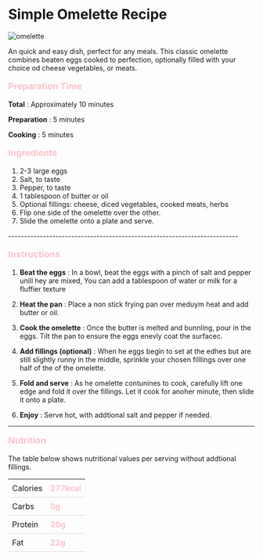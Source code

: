 # Simple Omelette Recipe

<html lang="en">
<head>
    <meta charset="UTF-8">
    <meta name="viewport" content="width=device-width, initial-scale=1.0">
</head>
<body>
    <img src="https://www.simplyrecipes.com/thmb/LLhiA8KZ7JZ5ZI0g-1bF1eg-gGM=/1500x0/filters:no_upscale():max_bytes(150000):strip_icc()/__opt__aboutcom__coeus__resources__content_migration__simply_recipes__uploads__2018__10__HT-Make-an-Omelet-LEAD-HORIZONTAL-17cd2e469c4a4ccbbd1273a7cae6425c.jpg" alt="omelette">
</body>
</html>





An quick and easy dish, perfect for any meals. This classic omelette combines beaten eggs cooked to perfection, optionally filled with your choice od cheese vegetables, or meats. 


<html lang="en">
<head>
    <meta charset="UTF-8">
    <meta name="viewport" content="width=device-width, initial-scale=1.0">
    <title>Simple Omelette Recipe</title>
    <style>
        /* Define CSS styles */
        .custom-text {
            font-size: 18px;
            color: pink;
            font-weight: bold;
        }
    </style>
</head>
<body>
    <p class="custom-text">Preparation Time</p>
</body>
</html>

<html lang="en">
<head>
    <meta charset="UTF-8">
    <meta name="viewport" content="width=device-width, initial-scale=1.0">
    <title>Recipe Time</title>
</head>
<body>
    <p><b>Total</b> : Approximately 10 minutes</p>
    <p><b>Preparation</b> : 5 minutes</p>
    <p><b>Cooking</b> : 5 minutes</p>
</body>
</html>



<html lang="en">
<head>
    <meta charset="UTF-8">
    <meta name="viewport" content="width=device-width, initial-scale=1.0">
    <title>Simple Omelette Recipe</title>
    <style>
        /* Define CSS styles */
        .custom-text {
            font-size: 20px;
            color: pink;
            font-weight: bold;
        }
    </style>
</head>
<body>
    <p class="custom-text">Ingredients</p>
</body>
</html>


<ol>
    <li>2-3 large eggs</li>
    <li>Salt, to taste</li>
    <li>Pepper, to taste</li>
    <li>1 tablespoon of butter or oil</li>
    <li>Optional fillings: cheese, diced vegetables, cooked meats, herbs</li>
    <li>Flip one side of the omelette over the other.</li>
    <li>Slide the omelette onto a plate and serve.</li>
</ol>
-------------------------------------------------------------------------

      
<html lang="en">
<head>
    <meta charset="UTF-8">
    <meta name="viewport" content="width=device-width, initial-scale=1.0">
    <title>Simple Omelette Recipe</title>
    <style>
        /* Define CSS styles */
        .custom-text {
            font-size: 18px;
            color: pink;
            font-weight: bold;
        }
    </style>
</head>
<body>
    <p class="custom-text">Instructions</p>
</body>
</html>

1. <b>Beat the eggs</b> : In a bowl, beat the eggs with a pinch of salt and pepper unill hey are mixed, You can add a tablespoon of water or milk for a fluffier texture

2. <b>Heat the pan</b> : Place a non stick frying pan over meduym heat and add butter or oil.

3. <b>Cook the omelette</b> : Once the butter is melted and bunnling, pour in the eggs. Tilt the pan to ensure the eggs enevly coat the surfacec.

4.  <b>Add fillings (optional)</b> : When he eggs begin to set at the edhes but are still slightly runny in the middle, sprinkle your chosen filllings over one half of the of the omelette.

5.  <b>Fold and serve</b> : As he omelette contunines to cook, carefully lift one edge and fold it over the fillings. Let it cook for anoher minute, then slide it onto a plate.

6.  <b>Enjoy</b> : Serve hot, with addtional salt and pepper if needed.


-------------------------------------------------------------------------

      
<html lang="en">
<head>
    <meta charset="UTF-8">
    <meta name="viewport" content="width=device-width, initial-scale=1.0">
    <title>Simple Omelette Recipe</title>
    <style>
        /* Define CSS styles */
        .custom-text {
            font-size: 18px;
            color: pink;
            font-weight: bold;
        }
    </style>
</head>
<body>
    <p class="custom-text">Nutrition</p>
</body>
</html>

The table below shows nutritional values per serving without addtional fillings. 
<html lang="en">
<head>
    <meta charset="UTF-8">
    <meta name="viewport" content="width=device-width, initial-scale=1.0">
    <title>Nutrition Table</title>
    <style>
        /* CSS for styling the table */
        table {
            border-collapse: collapse;
            width: 100%;
        }
        td {
            padding: 8px;
            border-bottom: 1px solid #ddd;
        }
        /* Style for bolding and coloring the right side */
        td:last-child {
            font-weight: bold;
            color: pink;
        }
    </style>
</head>
<body>
    <table>
        <tr>
            <td>Calories</td>
            <td>277kcal</td>
        </tr>
        <tr>
            <td>Carbs</td>
            <td>0g</td>
        </tr>
        <tr>
            <td>Protein</td>
            <td>20g</td>
        </tr>
        <tr>
            <td>Fat</td>
            <td>22g</td>
        </tr>
    </table>
</body>
</html>

